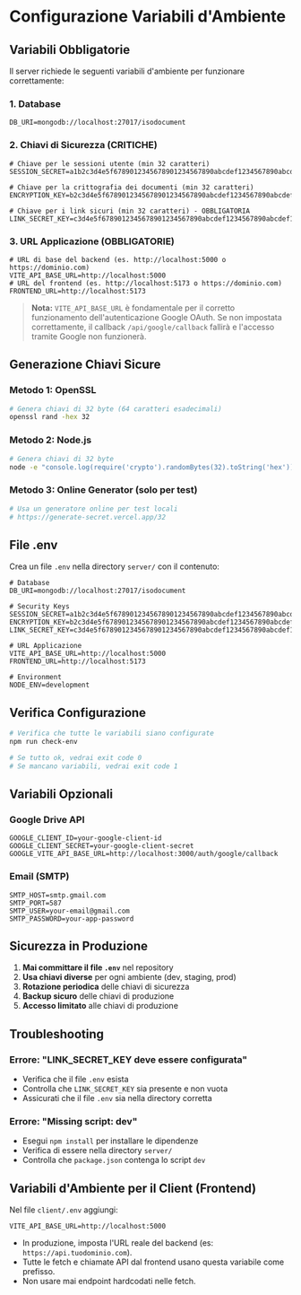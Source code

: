 # Configurazione Variabili d'Ambiente

## Variabili Obbligatorie

Il server richiede le seguenti variabili d'ambiente per funzionare correttamente:

### 1. Database
```env
DB_URI=mongodb://localhost:27017/isodocument
```

### 2. Chiavi di Sicurezza (CRITICHE)
```env
# Chiave per le sessioni utente (min 32 caratteri)
SESSION_SECRET=a1b2c3d4e5f6789012345678901234567890abcdef1234567890abcdef123456

# Chiave per la crittografia dei documenti (min 32 caratteri)
ENCRYPTION_KEY=b2c3d4e5f6789012345678901234567890abcdef1234567890abcdef1234567890

# Chiave per i link sicuri (min 32 caratteri) - OBBLIGATORIA
LINK_SECRET_KEY=c3d4e5f6789012345678901234567890abcdef1234567890abcdef1234567890ab
```

### 3. URL Applicazione (OBBLIGATORIE)
```env
# URL di base del backend (es. http://localhost:5000 o https://dominio.com)
VITE_API_BASE_URL=http://localhost:5000
# URL del frontend (es. http://localhost:5173 o https://dominio.com)
FRONTEND_URL=http://localhost:5173
```

> **Nota:** `VITE_API_BASE_URL` è fondamentale per il corretto funzionamento dell'autenticazione Google OAuth. Se non impostata correttamente, il callback `/api/google/callback` fallirà e l'accesso tramite Google non funzionerà.

## Generazione Chiavi Sicure

### Metodo 1: OpenSSL
```bash
# Genera chiavi di 32 byte (64 caratteri esadecimali)
openssl rand -hex 32
```

### Metodo 2: Node.js
```bash
# Genera chiavi di 32 byte
node -e "console.log(require('crypto').randomBytes(32).toString('hex'))"
```

### Metodo 3: Online Generator (solo per test)
```bash
# Usa un generatore online per test locali
# https://generate-secret.vercel.app/32
```

## File .env

Crea un file `.env` nella directory `server/` con il contenuto:

```env
# Database
DB_URI=mongodb://localhost:27017/isodocument

# Security Keys
SESSION_SECRET=a1b2c3d4e5f6789012345678901234567890abcdef1234567890abcdef123456
ENCRYPTION_KEY=b2c3d4e5f6789012345678901234567890abcdef1234567890abcdef1234567890
LINK_SECRET_KEY=c3d4e5f6789012345678901234567890abcdef1234567890abcdef1234567890ab

# URL Applicazione
VITE_API_BASE_URL=http://localhost:5000
FRONTEND_URL=http://localhost:5173

# Environment
NODE_ENV=development
```

## Verifica Configurazione

```bash
# Verifica che tutte le variabili siano configurate
npm run check-env

# Se tutto ok, vedrai exit code 0
# Se mancano variabili, vedrai exit code 1
```

## Variabili Opzionali

### Google Drive API
```env
GOOGLE_CLIENT_ID=your-google-client-id
GOOGLE_CLIENT_SECRET=your-google-client-secret
GOOGLE_VITE_API_BASE_URL=http://localhost:3000/auth/google/callback
```

### Email (SMTP)
```env
SMTP_HOST=smtp.gmail.com
SMTP_PORT=587
SMTP_USER=your-email@gmail.com
SMTP_PASSWORD=your-app-password
```

## Sicurezza in Produzione

1. **Mai committare il file `.env`** nel repository
2. **Usa chiavi diverse** per ogni ambiente (dev, staging, prod)
3. **Rotazione periodica** delle chiavi di sicurezza
4. **Backup sicuro** delle chiavi di produzione
5. **Accesso limitato** alle chiavi di produzione

## Troubleshooting

### Errore: "LINK_SECRET_KEY deve essere configurata"
- Verifica che il file `.env` esista
- Controlla che `LINK_SECRET_KEY` sia presente e non vuota
- Assicurati che il file `.env` sia nella directory corretta

### Errore: "Missing script: dev"
- Esegui `npm install` per installare le dipendenze
- Verifica di essere nella directory `server/`
- Controlla che `package.json` contenga lo script `dev`

## Variabili d'Ambiente per il Client (Frontend)

Nel file `client/.env` aggiungi:

```
VITE_API_BASE_URL=http://localhost:5000
```

- In produzione, imposta l'URL reale del backend (es: `https://api.tuodominio.com`).
- Tutte le fetch e chiamate API dal frontend usano questa variabile come prefisso.
- Non usare mai endpoint hardcodati nelle fetch. 